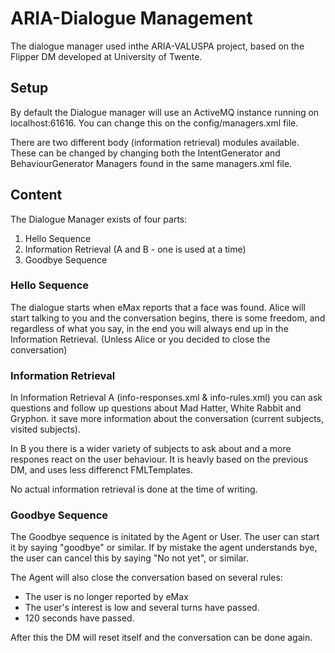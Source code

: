 # ARIA-Dialogue Management
The dialogue manager used inthe ARIA-VALUSPA project, based on the Flipper DM developed at University of Twente.

## Setup
By default the Dialogue manager will use an ActiveMQ instance running on localhost:61616. You can change this on the config/managers.xml file.

There are two different body (information retrieval) modules available. These can be changed by changing both the IntentGenerator and BehaviourGenerator Managers found in the same managers.xml file.

## Content

The Dialogue Manager exists of four parts:

1. Hello Sequence
2. Information Retrieval (A and B - one is used at a time)
3. Goodbye Sequence

### Hello Sequence
The dialogue starts when eMax reports that a face was found. Alice will start talking to you and the conversation begins, there is some freedom, and regardless of what you say, in the end you will always end up in the Information Retrieval. (Unless Alice or you decided to close the conversation)


### Information Retrieval
In Information Retrieval A (info-responses.xml & info-rules.xml) you can ask questions and follow up questions about Mad Hatter, White Rabbit and Gryphon. it save more information about the conversation (current subjects, visited subjects).

In B you there is a wider variety of subjects to ask about and a more respones react on the user behaviour. It is heavly based on the previous DM, and uses less differenct FMLTemplates.

No actual information retrieval is done at the time of writing.

### Goodbye Sequence
The Goodbye sequence is initated by the Agent or User. The user can start it by saying "goodbye" or similar. If by mistake the agent understands bye, the user can cancel this by saying "No not yet", or similar.

The Agent will also close the conversation based on several rules:
* The user is no longer reported by eMax 
* The user's interest is low and several turns have passed.
* 120 seconds have passed.

After this the DM will reset itself and the conversation can be done again.